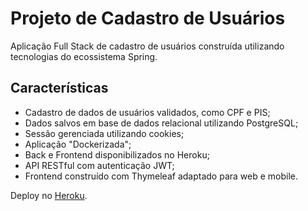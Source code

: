 # Projeto de Cadastro de Usuários

Aplicação Full Stack de cadastro de usuários construída utilizando tecnologias do ecossistema Spring.

## Características

- Cadastro de dados de usuários validados, como CPF e PIS;
- Dados salvos em base de dados relacional utilizando PostgreSQL;
- Sessão gerenciada utilizando cookies;
- Aplicação "Dockerizada";
- Back e Frontend disponibilizados no Heroku;
- API RESTful com autenticação JWT;
- Frontend construído com Thymeleaf adaptado para web e mobile.

Deploy no [Heroku](https://cadastro-usuario-web-lutz.herokuapp.com/).
